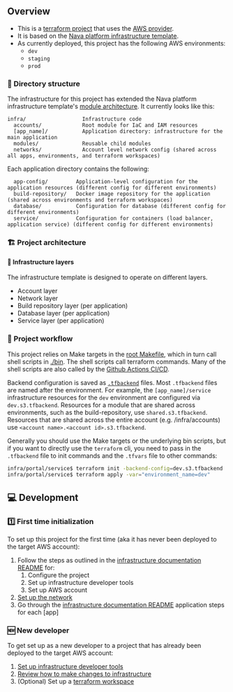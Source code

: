 ## Overview

- This is a [terraform project](https://www.terraform.io) that uses the [AWS provider](https://registry.terraform.io/providers/hashicorp/aws/latest/docs).
- It is based on the [Nava platform infrastructure template](https://github.com/navapbc/template-infra).
- As currently deployed, this project has the following AWS environments:
    - `dev`
    - `staging`
    - `prod`

### 📂 Directory structure

The infrastructure for this project has extended the Nava platform infrastructure template's [module architecture](../docs/infra/module-architecture.md). It currently looks like this:

```text
infra/                  Infrastructure code
  accounts/             Root module for IaC and IAM resources
  [app_name]/           Application directory: infrastructure for the main application
  modules/              Reusable child modules
  networks/             Account level network config (shared across all apps, environments, and terraform workspaces)
```

Each application directory contains the following:

```text
  app-config/         Application-level configuration for the application resources (different config for different environments)
  build-repository/   Docker image repository for the application (shared across environments and terraform workspaces)
  database/           Configuration for database (different config for different environments)
  service/            Configuration for containers (load balancer, application service) (different config for different environments)
```

### 🏗️ Project architecture

#### 🥞 Infrastructure layers

The infrastructure template is designed to operate on different layers.

- Account layer
- Network layer
- Build repository layer (per application)
- Database layer (per application)
- Service layer (per application)

### 🔀 Project workflow

This project relies on Make targets in the [root Makefile](../Makefile), which in turn call shell scripts in [./bin](../bin). The shell scripts call terraform commands. Many of the shell scripts are also called by the [Github Actions CI/CD](../.github/workflows).

Backend configuration is saved as [`.tfbackend`](https://developer.hashicorp.com/terraform/language/settings/backends/configuration#file) files. Most `.tfbackend` files are named after the environment. For example, the `[app_name]/service` infrastructure resources for the `dev` environment are configured via `dev.s3.tfbackend`. Resources for a module that are shared across environments, such as the build-repository, use `shared.s3.tfbackend`. Resources that are shared across the entire account (e.g. /infra/accounts) use `<account name>.<account id>.s3.tfbackend`.

Generally you should use the Make targets or the underlying bin scripts, but if you want to directly use the `terraform` cli, you need to pass in the `.tfbackend` file to init commands and the `.tfvars` file to other commands:

```sh
infra/portal/service$ terraform init -backend-config=dev.s3.tfbackend
infra/portal/service$ terraform apply -var="environment_name=dev"
```

## 💻 Development

### 1️⃣ First time initialization

To set up this project for the first time (aka it has never been deployed to the target AWS account):

1. Follow the steps as outlined in the [infrastructure documentation README](../docs/infra/README.md) for:
    1. Configure the project
    1. Set up infrastructure developer tools
    1. Set up AWS account
1. [Set up the network](../docs/infra/set-up-network.md)
1. Go through the [infrastructure documentation README](../docs/infra/README.md) application steps for each [app]

### 🆕 New developer

To get set up as a new developer to a project that has already been deployed to the target AWS account:

1. [Set up infrastructure developer tools](../docs/infra/set-up-infrastructure-tools.md)
2. [Review how to make changes to infrastructure](../docs/infra/making-infra-changes.md)
3. (Optional) Set up a [terraform workspace](../docs/infra/intro-to-terraform-workspaces.md)
